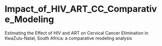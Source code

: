 # Impact_of_HIV_ART_CC_Comparative_Modeling
Estimating the Effect of HIV and ART on Cervical Cancer Elimination in KwaZulu-Natal, South Africa: a comparative modeling analysis
